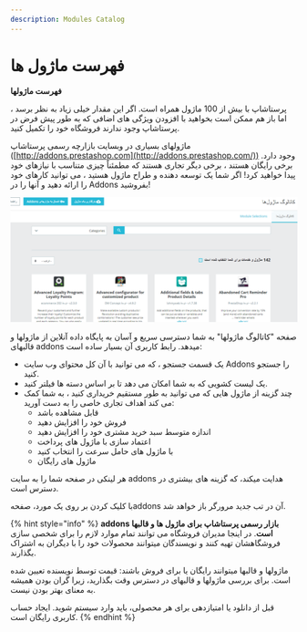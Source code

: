 ```yaml
---
description: Modules Catalog
---
```


# فهرست ماژول ها

**فهرست ماژولها**

پرستاشاپ با بیش از 100 ماژول همراه است. اگر این مقدار خیلی زیاد به نظر برسد ، اما باز هم ممکن است بخواهید با افزودن ویژگی های اضافی که به طور پیش فرض در پرستاشاپ وجود ندارند فروشگاه خود را تکمیل کنید.

ماژولهای بسیاری در وبسایت بازارچه رسمی پرستاشاپ ([http://addons.prestashop.com](http://addons.prestashop.com/)) وجود دارد. برخی رایگان هستند ، برخی دیگر تجاری هستند که مطمئناً چیزی متناسب با نیازهای خود پیدا خواهید کرد! اگر شما یک توسعه دهنده و طراح ماژول هستید ، می توانید کارهای خود را ارائه دهید و آنها را در Addons بفروشید!

![](<../../../.gitbook/assets/0 (31).png>)

صفحه "کاتالوگ ماژولها" به شما دسترسی سریع و آسان به پایگاه داده آنلاین از ماژولها و قالبهای addons میدهد. رابط کاربری آن بسیار ساده است:

* یک قسمت جستجو ، که می توانید با آن کل محتوای وب سایت Addons را جستجو کنید.
* یک لیست کشویی که به شما امکان می دهد تا بر اساس دسته ها فیلتر کنید.
* چند گزینه از ماژول هایی که می توانید به طور مستقیم خریداری کنید ، به شما کمک می کند اهداف تجاری خاصی را به دست آورید:
  * قابل مشاهده باشد
  * فروش خود را افزایش دهید
  * اندازه متوسط سبد خرید مشتری خود را افزایش دهید
  * اعتماد سازی با ماژول های پرداخت
  * با ماژول های حامل سرعت را انتخاب کنید
  * ماژول های رایگان

هر لینکی در صفحه شما را به سایت addons هدایت میکند، که گزینه های بیشتری در دسترس است.

با کلیک کردن بر روی یک مورد، صفحهaddons آن در تب جدید مرورگر باز خواهد شد.

{% hint style="info" %}
**addons بازار رسمی پرستاشاپ برای ماژول ها و قالبها است**. در اینجا مدیران فروشگاه می توانند تمام موارد لازم را برای شخصی سازی فروشگاهشان تهیه کنند و نویسندگان میتوانند محصولات خود را با دیگران به اشتراک بگذارند.

ماژولها و قالبها میتوانند رایگان یا برای فروش باشند: قیمت توسط نویسنده تعیین شده است. برای بررسی ماژولها و قالبهای در دسترس وقت بگذارید، زیرا گران بودن همیشه به معنای بهتر بودن نیست.

قبل از دانلود یا امتیازدهی برای هر محصولی، باید وارد سیستم شوید. ایجاد حساب کاربری رایگان است.
{% endhint %}

